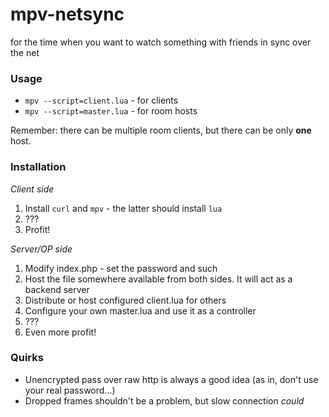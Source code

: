 # mpv-netsync

for the time when you want to watch something with friends in sync over the net

### Usage

- `mpv --script=client.lua` - for clients
- `mpv --script=master.lua` - for room hosts

Remember: there can be multiple room clients, but there can be only **one** host.

### Installation

*Client side*
1. Install `curl` and `mpv` - the latter should install `lua`
2. ???
3. Profit!

*Server/OP side*

1. Modify index.php - set the password and such 
2. Host the file somewhere available from both sides. It will act as a backend server
3. Distribute or host configured client.lua for others
4. Configure your own master.lua and use it as a controller
5. ???
6. Even more profit!

### Quirks

- Unencrypted pass over raw http is always a good idea (as in, don't use your real password...)
- Dropped frames shouldn't be a problem, but slow connection *could*
